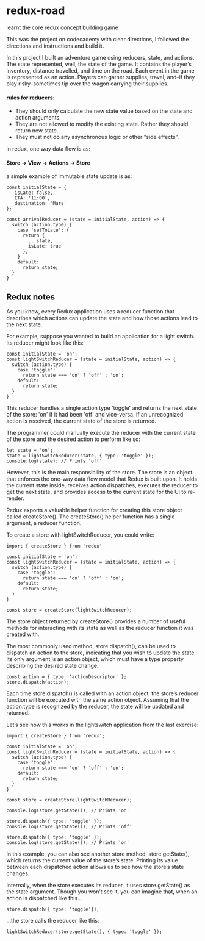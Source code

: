# redux-road
learnt the core redux concept building game

This was the project on codecademy with clear directions, I followed the directions and instructions and build it.

In this project I built an adventure game using reducers, state, and actions. The state represented, well, the state of the game. It contains the player’s inventory, distance travelled, and time on the road. Each event in the game is represented as an action. Players can gather supplies, travel, and–if they play risky–sometimes tip over the wagon carrying their supplies.

#### rules for reducers:
* They should only calculate the new state value based on the state and action arguments.
* They are not allowed to modify the existing state. Rather they should return new state.
* They must not do any asynchronous logic or other “side effects”.

in redux, one way data flow is as:
#### Store → View → Actions → Store

a simple example of immutable state update is as:
```
const initialState = {
   isLate: false,
   ETA: '11:00',
   destination: 'Mars'
};
 
const arrivalReducer = (state = initialState, action) => {
  switch (action.type) {
    case 'setToLate': {
      return {
        ...state, 
        isLate: true
      };
    }
    default:
      return state;
  }
}
```




## Redux notes

As you know, every Redux application uses a reducer function that describes which actions can update the state and how those actions lead to the next state.

For example, suppose you wanted to build an application for a light switch. Its reducer might look like this:
```
const initialState = 'on';
const lightSwitchReducer = (state = initialState, action) => {
  switch (action.type) {
    case 'toggle':
      return state === 'on' ? 'off' : 'on';
    default:
      return state;
  }
}
```
This reducer handles a single action type 'toggle' and returns the next state of the store: 'on' if it had been 'off' and vice-versa. If an unrecognized action is received, the current state of the store is returned.

The programmer could manually execute the reducer with the current state of the store and the desired action to perform like so:
```
let state = 'on';
state = lightSwitchReducer(state, { type: 'toggle' });
console.log(state); // Prints 'off'
```
However, this is the main responsibility of the store. The store is an object that enforces the one-way data flow model that Redux is built upon. It holds the current state inside, receives action dispatches, executes the reducer to get the next state, and provides access to the current state for the UI to re-render.

Redux exports a valuable helper function for creating this store object called createStore(). The createStore() helper function has a single argument, a reducer function.

To create a store with lightSwitchReducer, you could write:
```
import { createStore } from 'redux'
 
const initialState = 'on';
const lightSwitchReducer = (state = initialState, action) => {
  switch (action.type) {
    case 'toggle':
      return state === 'on' ? 'off' : 'on';
    default:
      return state;
  }
}
 
const store = createStore(lightSwitchReducer);
```

The store object returned by createStore() provides a number of useful methods for interacting with its state as well as the reducer function it was created with.

The most commonly used method, store.dispatch(), can be used to dispatch an action to the store, indicating that you wish to update the state. Its only argument is an action object, which must have a type property describing the desired state change.
```
const action = { type: 'actionDescriptor' }; 
store.dispatch(action);
```
Each time store.dispatch() is called with an action object, the store’s reducer function will be executed with the same action object. Assuming that the action.type is recognized by the reducer, the state will be updated and returned.

Let’s see how this works in the lightswitch application from the last exercise:
```
import { createStore } from 'redux';
 
const initialState = 'on';
const lightSwitchReducer = (state = initialState, action) => {
  switch (action.type) {
    case 'toggle':
      return state === 'on' ? 'off' : 'on';
    default:
      return state;
  }
}
 
const store = createStore(lightSwitchReducer);
 
console.log(store.getState()); // Prints 'on'
 
store.dispatch({ type: 'toggle' }); 
console.log(store.getState()); // Prints 'off'
 
store.dispatch({ type: 'toggle' });
console.log(store.getState()); // Prints 'on'
```

In this example, you can also see another store method, store.getState(), which returns the current value of the store’s state. Printing its value between each dispatched action allows us to see how the store’s state changes.

Internally, when the store executes its reducer, it uses store.getState() as the state argument. Though you won’t see it, you can imagine that, when an action is dispatched like this…
```
store.dispatch({ type: 'toggle'});
```
…the store calls the reducer like this:
```
lightSwitchReducer(store.getState(), { type: 'toggle' });
```

